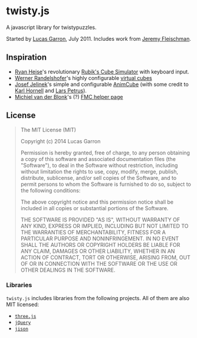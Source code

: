 # twisty.js

A javascript library for twistypuzzles.

Started by [Lucas Garron](https://www.garron.net/), July 2011. Includes work from [Jeremy Fleischman](https://github.com/jfly).


## Inspiration
- [Ryan Heise](http://www.ryanheise.com/)'s revolutionary [Rubik's Cube Simulator](http://www.ryanheise.com/cube/speed.html) with keyboard input.
- [Werner Randelshofer](http://randelshofer.ch/)'s highly configurable [virtual cubes](http://randelshofer.ch/rubik/index.html)
- [Josef Jelinek](http://rubikscube.info/)'s simple and configurable [AnimCube](http://software.rubikscube.info/AnimCube/) (with some credit to [Karl Hornell](http://www.javaonthebrain.com/java/rubik/) and [Lars Petrus](http://lar5.com/cube/)).
- [Michiel van der Blonk](http://www.vanderblonk.com/)'s (?) [FMC helper page](http://thearufam.brinkster.net/cube/wrapplet.asp)

## License

> The MIT License (MIT)
> 
> Copyright (c) 2014 Lucas Garron
> 
> Permission is hereby granted, free of charge, to any person obtaining a copy
> of this software and associated documentation files (the "Software"), to deal
> in the Software without restriction, including without limitation the rights
> to use, copy, modify, merge, publish, distribute, sublicense, and/or sell
> copies of the Software, and to permit persons to whom the Software is
> furnished to do so, subject to the following conditions:
> 
> The above copyright notice and this permission notice shall be included in
> all copies or substantial portions of the Software.
> 
> THE SOFTWARE IS PROVIDED "AS IS", WITHOUT WARRANTY OF ANY KIND, EXPRESS OR
> IMPLIED, INCLUDING BUT NOT LIMITED TO THE WARRANTIES OF MERCHANTABILITY,
> FITNESS FOR A PARTICULAR PURPOSE AND NONINFRINGEMENT. IN NO EVENT SHALL THE
> AUTHORS OR COPYRIGHT HOLDERS BE LIABLE FOR ANY CLAIM, DAMAGES OR OTHER
> LIABILITY, WHETHER IN AN ACTION OF CONTRACT, TORT OR OTHERWISE, ARISING FROM,
> OUT OF OR IN CONNECTION WITH THE SOFTWARE OR THE USE OR OTHER DEALINGS IN
> THE SOFTWARE.

### Libraries

`twisty.js` includes libraries from the following projects. All of them are also MIT licensed:

- [`three.js`](https://github.com/mrdoob/three.js/blob/master/LICENSE)
- [`jQuery`](https://jquery.org/license/)
- [`jison`](https://github.com/zaach/jison#license)
